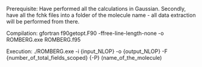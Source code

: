 Prerequisite: Have performed all the calculations in Gaussian. Secondly, have all the fchk files into a folder of the molecule name - all data extraction will be performed from there.

Compilation: gfortran f90getopt.F90 -ffree-line-length-none -o ROMBERG.exe ROMBERG.f95

Execution: ./ROMBERG.exe -i {input_NLOP} -o {output_NLOP} -F {number_of_total_fields_scoped} {-P} (name_of_the_molecule)

